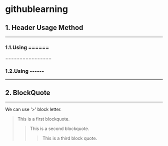 # githublearning
## 1. Header Usage Method
--------------------------

### 1.1.Using ======
================

### 1.2.Using ------
----------------

## 2. BlockQuote
-----------------
We can use '>' block letter.

> This is a first blockquote.
> > This is a second blockquote.
> > > This is a third block quote.
